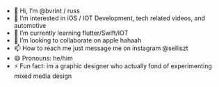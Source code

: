 - 👋 Hi, I’m @bvrint  / russ 
- 👀 I’m interested in iOS /  IOT Development, tech related videos, and automotive 
- 🌱 I’m currently learning flutter/Swift/IOT 
- 💞️ I’m looking to collaborate on apple hahaah 
- 📫 How to reach me just message me on instagram @selliszt
- 😄 Pronouns: he/him  
- ⚡ Fun fact: im a graphic designer who actually fond of experimenting mixed media design 

<!---
bvrint/bvrint is a ✨ special ✨ repository because its `README.md` (this file) appears on your GitHub profile.
You can click the Preview link to take a look at your changes.
--->
